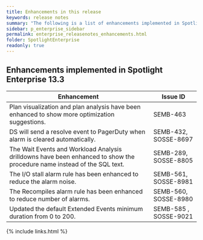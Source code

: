 ```yaml
---
title: Enhancements in this release
keywords: release notes
summary: "The following is a list of enhancements implemented in Spotlight Enterprise 13.3"
sidebar: p_enterprise_sidebar
permalink: enterprise_releasenotes_enhancements.html
folder: SpotlightEnterprise
readonly: true
---
```


## Enhancements implemented in Spotlight Enterprise 13.3

Enhancement | Issue ID
------------|---------
Plan visualization and plan analysis have been enhanced to show more optimization suggestions. | SEMB-463
DS will send a resolve event to PagerDuty when alarm is cleared automatically. | SEMB-432, SOSSE-8697
The Wait Events and Workload Analysis drilldowns have been enhanced to show the procedure name instead of the SQL text. | SEMB-289, SOSSE-8805
The I/O stall alarm rule has been enhanced to reduce the alarm noise. | SEMB-561, SOSSE-8981
The Recompiles alarm rule has been enhanced to reduce number of alarms. | SEMB-560, SOSSE-8980
Updated the default Extended Events minimum duration from 0 to 200. | SEMB-585 , SOSSE-9021
{% include links.html %}
